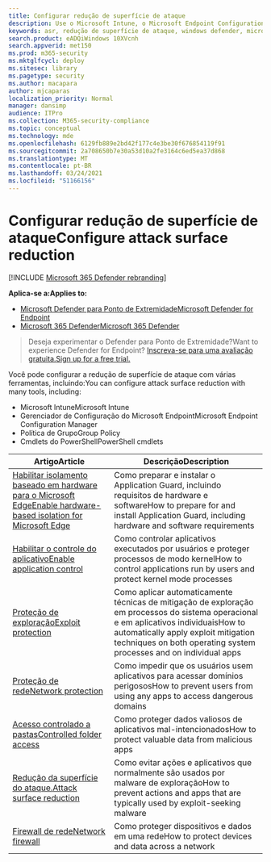 ```yaml
---
title: Configurar redução de superfície de ataque
description: Use o Microsoft Intune, o Microsoft Endpoint Configuration Manager, os cmdlets do PowerShell e a Política de Grupo para configurar a redução de superfície de ataque.
keywords: asr, redução de superfície de ataque, windows defender, microsoft defender, antivírus, av
search.product: eADQiWindows 10XVcnh
search.appverid: met150
ms.prod: m365-security
ms.mktglfcycl: deploy
ms.sitesec: library
ms.pagetype: security
ms.author: macapara
author: mjcaparas
localization_priority: Normal
manager: dansimp
audience: ITPro
ms.collection: M365-security-compliance
ms.topic: conceptual
ms.technology: mde
ms.openlocfilehash: 6129fb889e2bd42f177c4e3be30f676854119f91
ms.sourcegitcommit: 2a708650b7e30a53d10a2fe3164c6ed5ea37d868
ms.translationtype: MT
ms.contentlocale: pt-BR
ms.lasthandoff: 03/24/2021
ms.locfileid: "51166156"
---
```

# <a name="configure-attack-surface-reduction"></a><span data-ttu-id="ae65c-104">Configurar redução de superfície de ataque</span><span class="sxs-lookup"><span data-stu-id="ae65c-104">Configure attack surface reduction</span></span>

[!INCLUDE [Microsoft 365 Defender rebranding](../../includes/microsoft-defender.md)]

<span data-ttu-id="ae65c-105">**Aplica-se a:**</span><span class="sxs-lookup"><span data-stu-id="ae65c-105">**Applies to:**</span></span>
- [<span data-ttu-id="ae65c-106">Microsoft Defender para Ponto de Extremidade</span><span class="sxs-lookup"><span data-stu-id="ae65c-106">Microsoft Defender for Endpoint</span></span>](https://go.microsoft.com/fwlink/p/?linkid=2154037)
- [<span data-ttu-id="ae65c-107">Microsoft 365 Defender</span><span class="sxs-lookup"><span data-stu-id="ae65c-107">Microsoft 365 Defender</span></span>](https://go.microsoft.com/fwlink/?linkid=2118804)

><span data-ttu-id="ae65c-108">Deseja experimentar o Defender para Ponto de Extremidade?</span><span class="sxs-lookup"><span data-stu-id="ae65c-108">Want to experience Defender for Endpoint?</span></span> [<span data-ttu-id="ae65c-109">Inscreva-se para uma avaliação gratuita.</span><span class="sxs-lookup"><span data-stu-id="ae65c-109">Sign up for a free trial.</span></span>](https://www.microsoft.com/microsoft-365/windows/microsoft-defender-atp?ocid=docs-wdatp-assignaccess-abovefoldlink)

<span data-ttu-id="ae65c-110">Você pode configurar a redução de superfície de ataque com várias ferramentas, incluindo:</span><span class="sxs-lookup"><span data-stu-id="ae65c-110">You can configure attack surface reduction with many tools, including:</span></span>

* <span data-ttu-id="ae65c-111">Microsoft Intune</span><span class="sxs-lookup"><span data-stu-id="ae65c-111">Microsoft Intune</span></span>
* <span data-ttu-id="ae65c-112">Gerenciador de Configuração do Microsoft Endpoint</span><span class="sxs-lookup"><span data-stu-id="ae65c-112">Microsoft Endpoint Configuration Manager</span></span>
* <span data-ttu-id="ae65c-113">Política de Grupo</span><span class="sxs-lookup"><span data-stu-id="ae65c-113">Group Policy</span></span>
* <span data-ttu-id="ae65c-114">Cmdlets do PowerShell</span><span class="sxs-lookup"><span data-stu-id="ae65c-114">PowerShell cmdlets</span></span>

<span data-ttu-id="ae65c-115">Artigo</span><span class="sxs-lookup"><span data-stu-id="ae65c-115">Article</span></span> | <span data-ttu-id="ae65c-116">Descrição</span><span class="sxs-lookup"><span data-stu-id="ae65c-116">Description</span></span>
-|-
[<span data-ttu-id="ae65c-117">Habilitar isolamento baseado em hardware para o Microsoft Edge</span><span class="sxs-lookup"><span data-stu-id="ae65c-117">Enable hardware-based isolation for Microsoft Edge</span></span>](/windows/security/threat-protection/microsoft-defender-application-guard/install-md-app-guard) | <span data-ttu-id="ae65c-118">Como preparar e instalar o Application Guard, incluindo requisitos de hardware e software</span><span class="sxs-lookup"><span data-stu-id="ae65c-118">How to prepare for and install Application Guard, including hardware and software requirements</span></span>
[<span data-ttu-id="ae65c-119">Habilitar o controle do aplicativo</span><span class="sxs-lookup"><span data-stu-id="ae65c-119">Enable application control</span></span>](/windows/security/threat-protection/windows-defender-application-control/windows-defender-application-control)|<span data-ttu-id="ae65c-120">Como controlar aplicativos executados por usuários e proteger processos de modo kernel</span><span class="sxs-lookup"><span data-stu-id="ae65c-120">How to control applications run by users and protect kernel mode processes</span></span>
[<span data-ttu-id="ae65c-121">Proteção de exploração</span><span class="sxs-lookup"><span data-stu-id="ae65c-121">Exploit protection</span></span>](./enable-exploit-protection.md)|<span data-ttu-id="ae65c-122">Como aplicar automaticamente técnicas de mitigação de exploração em processos do sistema operacional e em aplicativos individuais</span><span class="sxs-lookup"><span data-stu-id="ae65c-122">How to automatically apply exploit mitigation techniques on both operating system processes and on individual apps</span></span>
[<span data-ttu-id="ae65c-123">Proteção de rede</span><span class="sxs-lookup"><span data-stu-id="ae65c-123">Network protection</span></span>](./enable-network-protection.md)|<span data-ttu-id="ae65c-124">Como impedir que os usuários usem aplicativos para acessar domínios perigosos</span><span class="sxs-lookup"><span data-stu-id="ae65c-124">How to prevent users from using any apps to access dangerous domains</span></span>
[<span data-ttu-id="ae65c-125">Acesso controlado a pastas</span><span class="sxs-lookup"><span data-stu-id="ae65c-125">Controlled folder access</span></span>](./enable-controlled-folders.md)|<span data-ttu-id="ae65c-126">Como proteger dados valiosos de aplicativos mal-intencionados</span><span class="sxs-lookup"><span data-stu-id="ae65c-126">How to protect valuable data from malicious apps</span></span>
[<span data-ttu-id="ae65c-127">Redução da superfície do ataque.</span><span class="sxs-lookup"><span data-stu-id="ae65c-127">Attack surface reduction</span></span>](./enable-attack-surface-reduction.md)|<span data-ttu-id="ae65c-128">Como evitar ações e aplicativos que normalmente são usados por malware de exploração</span><span class="sxs-lookup"><span data-stu-id="ae65c-128">How to prevent actions and apps that are typically used by exploit-seeking malware</span></span>
[<span data-ttu-id="ae65c-129">Firewall de rede</span><span class="sxs-lookup"><span data-stu-id="ae65c-129">Network firewall</span></span>](/windows/security/threat-protection/windows-firewall/windows-firewall-with-advanced-security-deployment-guide)|<span data-ttu-id="ae65c-130">Como proteger dispositivos e dados em uma rede</span><span class="sxs-lookup"><span data-stu-id="ae65c-130">How to protect devices and data across a network</span></span>

